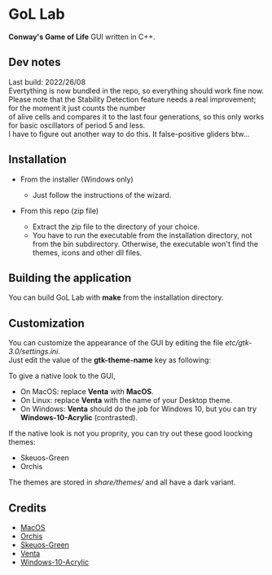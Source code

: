 
# GoL Lab

**Conway's Game of Life** GUI written in C++.  

## Dev notes

Last build: 2022/26/08  
Evertything is now bundled in the repo, so everything should work fine now.  
Please note that the Stability Detection feature needs a real improvement; for the moment it just counts the number  
of alive cells and compares it to the last four generations, so this only works for basic oscillators of period 5 and less.  
I have to figure out another way to do this. It false-positive gliders btw...

## Installation

- From the installer (Windows only)
  - Just follow the instructions of the wizard.

- From this repo (zip file)
  - Extract the zip file to the directory of your choice.  
  - You have to run the executable from the installation directory, not from the bin subdirectory. Otherwise, the executable
    won't find the themes, icons and other dll files.

## Building the application

You can build GoL Lab with **make** from the installation directory.  

## Customization

You can customize the appearance of the GUI by editing the file *etc/gtk-3.0/settings.ini*.  
Just edit the value of the **gtk-theme-name** key as following: 
  
To give a native look to the GUI,  
- On MacOS: replace **Venta** with **MacOS**.  
- On Linux: replace **Venta** with the name of your Desktop theme.  
- On Windows: **Venta** should do the job for Windows 10, but you can try **Windows-10-Acrylic** (contrasted).  

If the native look is not you proprity, you can try out these good loocking themes:  
- Skeuos-Green
- Orchis

The themes are stored in *share/themes/* and all have a dark variant.  

## Credits

- [MacOS](https://github.com/B00merang-Project/macOS)  
- [Orchis](https://github.com/vinceliuice/Orchis-theme)  
- [Skeuos-Green](https://github.com/daniruiz/skeuos-gtk)  
- [Venta](https://www.gnome-look.org/p/1386774)  
- [Windows-10-Acrylic](https://github.com/B00merang-Project/Windows-10-Acrylic)
